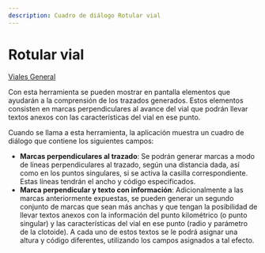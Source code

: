 ```yaml
---
description: Cuadro de diálogo Rotular vial
---
```


# Rotular vial

[ Viales General](../../fichas-de-herramientas/ficha-de-herramientas-viales/viales-general.md)

Con esta herramienta se pueden mostrar en pantalla elementos que ayudarán a la comprensión de los trazados generados. Estos elementos consisten en marcas perpendiculares al avance del vial que podrán llevar textos anexos con las características del vial en ese punto.

Cuando se llama a esta herramienta, la aplicación muestra un cuadro de diálogo que contiene los siguientes campos:

* **Marcas perpendiculares al trazado**: Se podrán generar marcas a modo de líneas perpendiculares al trazado, según una distancia dada, así como en los puntos singulares, si se activa la casilla correspondiente. Estas líneas tendrán el ancho y código especificados.
* **Marca perpendicular y texto con información**: Adicionalmente a las marcas anteriormente expuestas, se pueden generar un segundo conjunto de marcas que sean más anchas y que tengan la posibilidad de llevar textos anexos con la información del punto kilométrico \(o punto singular\) y las características del vial en ese punto \(radio y parámetro de la clotoide\). A cada uno de estos textos se le podrá asignar una altura y código diferentes, utilizando los campos asignados a tal efecto.

